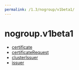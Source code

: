 ```yaml
---
permalink: /1.3/nogroup/v1beta1/
---
```


# nogroup.v1beta1



* [certificate](certificate.md)
* [certificateRequest](certificateRequest.md)
* [clusterIssuer](clusterIssuer.md)
* [issuer](issuer.md)